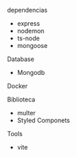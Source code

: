 dependencias

 - express
 - nodemon
 - ts-node
 - mongoose

Database

- Mongodb

Docker

Biblioteca

- multer
- Styled Componets

Tools

- vite

